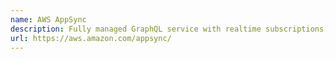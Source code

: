 ```yaml
---
name: AWS AppSync
description: Fully managed GraphQL service with realtime subscriptions, offline programming & synchronization, and enterprise security features as well as fine grained authorization controls.
url: https://aws.amazon.com/appsync/
---
```



